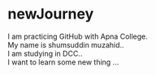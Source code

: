 # newJourney
I am practicing GitHub with Apna College.
<br>
My name is shumsuddin muzahid..
<br>
I am studying in DCC.. 
<br>
I want to learn some new thing ...